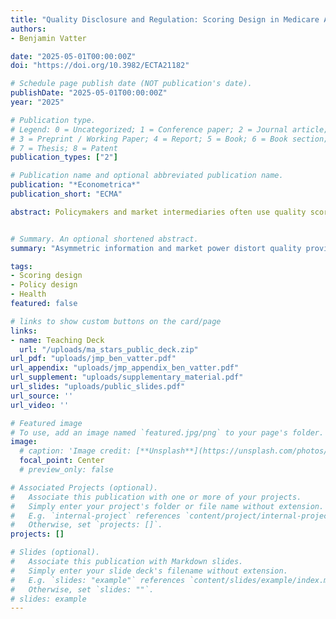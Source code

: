 ```yaml
---
title: "Quality Disclosure and Regulation: Scoring Design in Medicare Advantage"
authors:
- Benjamin Vatter

date: "2025-05-01T00:00:00Z"
doi: "https://doi.org/10.3982/ECTA21182"

# Schedule page publish date (NOT publication's date).
publishDate: "2025-05-01T00:00:00Z"
year: "2025"

# Publication type.
# Legend: 0 = Uncategorized; 1 = Conference paper; 2 = Journal article;
# 3 = Preprint / Working Paper; 4 = Report; 5 = Book; 6 = Book section;
# 7 = Thesis; 8 = Patent
publication_types: ["2"]

# Publication name and optional abbreviated publication name.
publication: "*Econometrica*"
publication_short: "ECMA"

abstract: Policymakers and market intermediaries often use quality scores to alleviate asymmetric information about product quality. Scores affect the demand for quality and, in equilibrium, its supply. Equilibrium effects break the rule whereby more information is always better, and the optimal design of scores must account for them. In the context of Medicare Advantage, I find that consumers’ information is limited, and quality is inefficiently low. A simple design alleviates these issues and increases total welfare by 3.7 monthly premiums. More than half of the gains stem from scores’ effect on quality rather than information. Scores can outperform full-information outcomes by regulating inefficient oligopolistic quality provision, and a binary certification of quality attains 98% of this welfare. Scores are informative even when coarse; firms’ incentives are to produce quality at the scoring threshold, which consumers know. The primary design challenge of scores is to dictate thresholds and thus regulate quality.


# Summary. An optional shortened abstract.
summary: "Asymmetric information and market power distort quality provision. Simple scores coordinate consumers on higher quality, marshaling their demand to offset producer market power."

tags:
- Scoring design
- Policy design
- Health
featured: false

# links to show custom buttons on the card/page
links:
- name: Teaching Deck
  url: "/uploads/ma_stars_public_deck.zip"
url_pdf: "uploads/jmp_ben_vatter.pdf"
url_appendix: "uploads/jmp_appendix_ben_vatter.pdf"
url_supplement: "uploads/supplementary_material.pdf"
url_slides: "uploads/public_slides.pdf"
url_source: ''
url_video: ''

# Featured image
# To use, add an image named `featured.jpg/png` to your page's folder. 
image:
  # caption: 'Image credit: [**Unsplash**](https://unsplash.com/photos/jdD8gXaTZsc)'
  focal_point: Center
  # preview_only: false

# Associated Projects (optional).
#   Associate this publication with one or more of your projects.
#   Simply enter your project's folder or file name without extension.
#   E.g. `internal-project` references `content/project/internal-project/index.md`.
#   Otherwise, set `projects: []`.
projects: []

# Slides (optional).
#   Associate this publication with Markdown slides.
#   Simply enter your slide deck's filename without extension.
#   E.g. `slides: "example"` references `content/slides/example/index.md`.
#   Otherwise, set `slides: ""`.
# slides: example
---
```


<!-- {{% callout note %}} -->
<!-- Click the *Cite* button above to demo the feature to enable visitors to import publication metadata into their reference management software. -->
<!-- {{% /callout %}} -->
<!---->
<!-- {{% callout note %}} -->
<!-- Create your slides in Markdown - click the *Slides* button to check out the example. -->
<!-- {{% /callout %}} -->
<!---->
<!-- Supplementary notes can be added here, including [code, math, and images](https://wowchemy.com/docs/writing-markdown-latex/). -->

